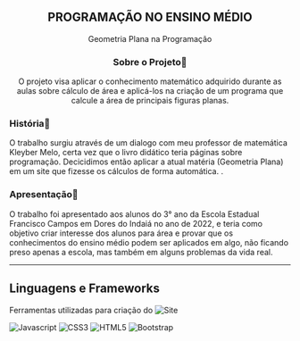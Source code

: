 <div align="center">
  <h2>PROGRAMAÇÃO NO ENSINO MÉDIO</h2>
  <p>Geometria Plana na Programação</p>
  
  <h3>Sobre o Projeto🚀</h3>
  <p>O projeto visa aplicar o conhecimento matemático adquirido durante as aulas sobre cálculo de área e aplicá-los na criação de um programa que calcule a área de principais figuras planas.</p>
</div>

<h3>História🚀</h3>
  <p>O trabalho surgiu através de um dialogo com meu professor de matemática Kleyber Melo, certa vez que o livro didático teria páginas sobre programação. Decicidimos então aplicar a atual matéria (Geometria Plana) em um site que fizesse os cálculos de forma automática. .</p>
</div>

<h3>Apresentação🚀</h3>
  <p>O trabalho foi apresentado aos alunos do 3° ano da Escola Estadual Francisco Campos em Dores do Indaiá no ano de 2022, e teria como objetivo criar interesse dos alunos para área e provar que os conhecimentos do ensino médio podem ser aplicados em algo, não ficando preso apenas a escola, mas também em alguns problemas da vida real.</p>
</div>

----

## Linguagens e Frameworks

Ferramentas utilizadas para criação do ![Site](https//:www.geometriaplana.vercell.app)

![Javascript](https://img.shields.io/badge/JavaScript-323330?style=for-the-badge&logo=javascript&logoColor=F7DF1E)
![CSS3](https://img.shields.io/badge/CSS3-1572B6?style=for-the-badge&logo=css3&logoColor=white)
![HTML5](https://img.shields.io/badge/HTML5-E34F26?style=for-the-badge&logo=html5&logoColor=white)
![Bootstrap](https://img.shields.io/badge/Bootstrap-563D7C?style=for-the-badge&logo=bootstrap&logoColor=white)

